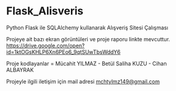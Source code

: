 # Flask_Alisveris
Python Flask ile SQLAlchemy kullanarak Alışveriş Sitesi Çalışması

Projeye ait bazı ekran görüntüleri ve proje raporu linkte mevcuttur.
https://drive.google.com/open?id=1ktOGsKHLP6Xn6PEo6_9qtSUwTbsWddY6

Proje kodlayanlar = 
Mücahit YILMAZ - 
Betül Saliha KUZU - 
Cihan ALBAYRAK 

Projeyle ilgili iletişim için mail adresi mchtylmz149@gmail.com
